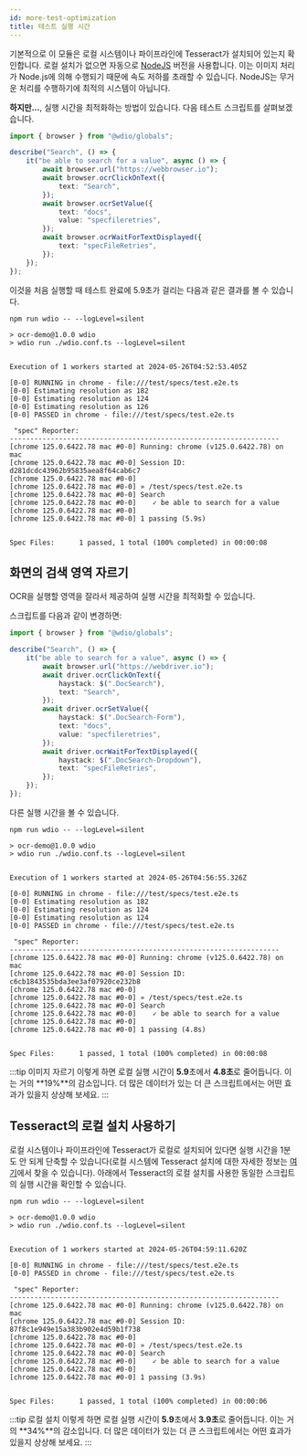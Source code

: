 ```yaml
---
id: more-test-optimization
title: 테스트 실행 시간
---
```


기본적으로 이 모듈은 로컬 시스템이나 파이프라인에 Tesseract가 설치되어 있는지 확인합니다. 로컬 설치가 없으면 자동으로 [NodeJS](https://github.com/naptha/tesseract.js) 버전을 사용합니다. 이는 이미지 처리가 Node.js에 의해 수행되기 때문에 속도 저하를 초래할 수 있습니다. NodeJS는 무거운 처리를 수행하기에 최적의 시스템이 아닙니다.

**하지만...**, 실행 시간을 최적화하는 방법이 있습니다. 다음 테스트 스크립트를 살펴보겠습니다.

```ts
import { browser } from "@wdio/globals";

describe("Search", () => {
    it("be able to search for a value", async () => {
        await browser.url("https://webbrowser.io");
        await browser.ocrClickOnText({
            text: "Search",
        });
        await browser.ocrSetValue({
            text: "docs",
            value: "specfileretries",
        });
        await browser.ocrWaitForTextDisplayed({
            text: "specFileRetries",
        });
    });
});
```

이것을 처음 실행할 때 테스트 완료에 5.9초가 걸리는 다음과 같은 결과를 볼 수 있습니다.

```log
npm run wdio -- --logLevel=silent

> ocr-demo@1.0.0 wdio
> wdio run ./wdio.conf.ts --logLevel=silent


Execution of 1 workers started at 2024-05-26T04:52:53.405Z

[0-0] RUNNING in chrome - file:///test/specs/test.e2e.ts
[0-0] Estimating resolution as 182
[0-0] Estimating resolution as 124
[0-0] Estimating resolution as 126
[0-0] PASSED in chrome - file:///test/specs/test.e2e.ts

 "spec" Reporter:
------------------------------------------------------------------
[chrome 125.0.6422.78 mac #0-0] Running: chrome (v125.0.6422.78) on mac
[chrome 125.0.6422.78 mac #0-0] Session ID: d281dcdc43962b95835aea8f64cab6c7
[chrome 125.0.6422.78 mac #0-0]
[chrome 125.0.6422.78 mac #0-0] » /test/specs/test.e2e.ts
[chrome 125.0.6422.78 mac #0-0] Search
[chrome 125.0.6422.78 mac #0-0]    ✓ be able to search for a value
[chrome 125.0.6422.78 mac #0-0]
[chrome 125.0.6422.78 mac #0-0] 1 passing (5.9s)


Spec Files:      1 passed, 1 total (100% completed) in 00:00:08
```

## 화면의 검색 영역 자르기

OCR을 실행할 영역을 잘라서 제공하여 실행 시간을 최적화할 수 있습니다.

스크립트를 다음과 같이 변경하면:

```ts
import { browser } from "@wdio/globals";

describe("Search", () => {
    it("be able to search for a value", async () => {
        await browser.url("https://webdriver.io");
        await driver.ocrClickOnText({
            haystack: $(".DocSearch"),
            text: "Search",
        });
        await driver.ocrSetValue({
            haystack: $(".DocSearch-Form"),
            text: "docs",
            value: "specfileretries",
        });
        await driver.ocrWaitForTextDisplayed({
            haystack: $(".DocSearch-Dropdown"),
            text: "specFileRetries",
        });
    });
});
```

다른 실행 시간을 볼 수 있습니다.

```log
npm run wdio -- --logLevel=silent

> ocr-demo@1.0.0 wdio
> wdio run ./wdio.conf.ts --logLevel=silent


Execution of 1 workers started at 2024-05-26T04:56:55.326Z

[0-0] RUNNING in chrome - file:///test/specs/test.e2e.ts
[0-0] Estimating resolution as 182
[0-0] Estimating resolution as 124
[0-0] Estimating resolution as 124
[0-0] PASSED in chrome - file:///test/specs/test.e2e.ts

 "spec" Reporter:
------------------------------------------------------------------
[chrome 125.0.6422.78 mac #0-0] Running: chrome (v125.0.6422.78) on mac
[chrome 125.0.6422.78 mac #0-0] Session ID: c6cb1843535bda3ee3af07920ce232b8
[chrome 125.0.6422.78 mac #0-0]
[chrome 125.0.6422.78 mac #0-0] » /test/specs/test.e2e.ts
[chrome 125.0.6422.78 mac #0-0] Search
[chrome 125.0.6422.78 mac #0-0]    ✓ be able to search for a value
[chrome 125.0.6422.78 mac #0-0]
[chrome 125.0.6422.78 mac #0-0] 1 passing (4.8s)


Spec Files:      1 passed, 1 total (100% completed) in 00:00:08
```

:::tip 이미지 자르기
이렇게 하면 로컬 실행 시간이 **5.9**초에서 **4.8초**로 줄어듭니다. 이는 거의 **19%**의 감소입니다. 더 많은 데이터가 있는 더 큰 스크립트에서는 어떤 효과가 있을지 상상해 보세요.
:::

## Tesseract의 로컬 설치 사용하기

로컬 시스템이나 파이프라인에 Tesseract가 로컬로 설치되어 있다면 실행 시간을 1분도 안 되게 단축할 수 있습니다(로컬 시스템에 Tesseract 설치에 대한 자세한 정보는 [여기](https://tesseract-ocr.github.io/tessdoc/Installation.html)에서 찾을 수 있습니다). 아래에서 Tesseract의 로컬 설치를 사용한 동일한 스크립트의 실행 시간을 확인할 수 있습니다.

```log
npm run wdio -- --logLevel=silent

> ocr-demo@1.0.0 wdio
> wdio run ./wdio.conf.ts --logLevel=silent


Execution of 1 workers started at 2024-05-26T04:59:11.620Z

[0-0] RUNNING in chrome - file:///test/specs/test.e2e.ts
[0-0] PASSED in chrome - file:///test/specs/test.e2e.ts

 "spec" Reporter:
------------------------------------------------------------------
[chrome 125.0.6422.78 mac #0-0] Running: chrome (v125.0.6422.78) on mac
[chrome 125.0.6422.78 mac #0-0] Session ID: 87f8c1e949e15a383b902e4d59b1f738
[chrome 125.0.6422.78 mac #0-0]
[chrome 125.0.6422.78 mac #0-0] » /test/specs/test.e2e.ts
[chrome 125.0.6422.78 mac #0-0] Search
[chrome 125.0.6422.78 mac #0-0]    ✓ be able to search for a value
[chrome 125.0.6422.78 mac #0-0]
[chrome 125.0.6422.78 mac #0-0] 1 passing (3.9s)


Spec Files:      1 passed, 1 total (100% completed) in 00:00:06
```

:::tip 로컬 설치
이렇게 하면 로컬 실행 시간이 **5.9**초에서 **3.9초**로 줄어듭니다. 이는 거의 **34%**의 감소입니다. 더 많은 데이터가 있는 더 큰 스크립트에서는 어떤 효과가 있을지 상상해 보세요.
:::